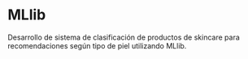 # MLlib
Desarrollo de sistema de clasificación de productos de skincare para recomendaciones según tipo de piel utilizando MLlib.
